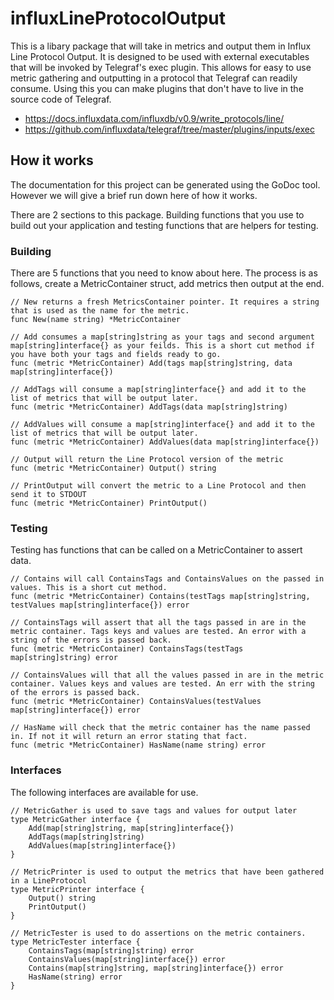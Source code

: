 # influxLineProtocolOutput
This is a libary package that will take in metrics and output them in Influx Line Protocol Output. It is designed to be used with external executables that will be invoked by Telegraf's exec plugin. This allows for easy to use metric gathering and outputting in a protocol that Telegraf can readily consume. Using this you can make plugins that don't have to live in the source code of Telegraf.

- https://docs.influxdata.com/influxdb/v0.9/write_protocols/line/
- https://github.com/influxdata/telegraf/tree/master/plugins/inputs/exec

## How it works
The documentation for this project can be generated using the GoDoc tool. However we will give a brief run down here of how it works.

There are 2 sections to this package. Building functions that you use to build out your application and testing functions that are helpers for testing.
### Building
There are 5 functions that you need to know about here.
The process is as follows, create a MetricContainer struct, add metrics then output at the end.
```golang
// New returns a fresh MetricsContainer pointer. It requires a string that is used as the name for the metric.
func New(name string) *MetricContainer
```

```golang
// Add consumes a map[string]string as your tags and second argument map[string]interface{} as your feilds. This is a short cut method if you have both your tags and fields ready to go.
func (metric *MetricContainer) Add(tags map[string]string, data map[string]interface{})
```

```golang
// AddTags will consume a map[string]interface{} and add it to the list of metrics that will be output later.
func (metric *MetricContainer) AddTags(data map[string]string)
```

```golang
// AddValues will consume a map[string]interface{} and add it to the list of metrics that will be output later.
func (metric *MetricContainer) AddValues(data map[string]interface{})
```

```golang
// Output will return the Line Protocol version of the metric
func (metric *MetricContainer) Output() string
```

```golang
// PrintOutput will convert the metric to a Line Protocol and then send it to STDOUT
func (metric *MetricContainer) PrintOutput()
```

### Testing
Testing has functions that can be called on a MetricContainer to assert data.

```golang
// Contains will call ContainsTags and ContainsValues on the passed in values. This is a short cut method.
func (metric *MetricContainer) Contains(testTags map[string]string, testValues map[string]interface{}) error
```

```golang
// ContainsTags will assert that all the tags passed in are in the metric container. Tags keys and values are tested. An error with a string of the errors is passed back.
func (metric *MetricContainer) ContainsTags(testTags map[string]string) error
```

```golang
// ContainsValues will that all the values passed in are in the metric container. Values keys and values are tested. An err with the string of the errors is passed back.
func (metric *MetricContainer) ContainsValues(testValues map[string]interface{}) error
```

```golang
// HasName will check that the metric container has the name passed in. If not it will return an error stating that fact.
func (metric *MetricContainer) HasName(name string) error

```

### Interfaces
The following interfaces are available for use.
```golang
// MetricGather is used to save tags and values for output later
type MetricGather interface {
    Add(map[string]string, map[string]interface{})
    AddTags(map[string]string)
    AddValues(map[string]interface{})
}
```

```golang
// MetricPrinter is used to output the metrics that have been gathered in a LineProtocol
type MetricPrinter interface {
    Output() string
    PrintOutput()
}
```

```golang
// MetricTester is used to do assertions on the metric containers.
type MetricTester interface {
    ContainsTags(map[string]string) error
    ContainsValues(map[string]interface{}) error
    Contains(map[string]string, map[string]interface{}) error
    HasName(string) error
}
```
